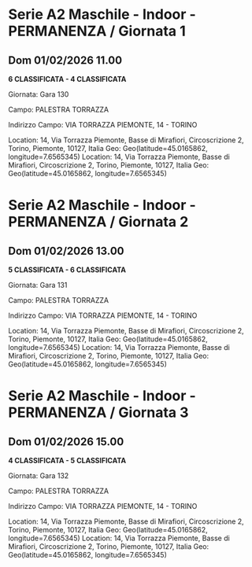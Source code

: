 

# Serie A2 Maschile - Indoor  - PERMANENZA / Giornata 1

## Dom 01/02/2026 11.00

<strong>6 CLASSIFICATA - 4 CLASSIFICATA</strong>

Giornata: Gara 130

Campo: PALESTRA TORRAZZA 

Indirizzo Campo:  VIA TORRAZZA PIEMONTE, 14 - TORINO

Location: 14, Via Torrazza Piemonte, Basse di Mirafiori, Circoscrizione 2, Torino, Piemonte, 10127, Italia
Geo: Geo(latitude=45.0165862, longitude=7.6565345)
Location: 14, Via Torrazza Piemonte, Basse di Mirafiori, Circoscrizione 2, Torino, Piemonte, 10127, Italia
Geo: Geo(latitude=45.0165862, longitude=7.6565345)



# Serie A2 Maschile - Indoor  - PERMANENZA / Giornata 2

## Dom 01/02/2026 13.00

<strong>5 CLASSIFICATA - 6 CLASSIFICATA</strong>

Giornata: Gara 131

Campo: PALESTRA TORRAZZA 

Indirizzo Campo:  VIA TORRAZZA PIEMONTE, 14 - TORINO

Location: 14, Via Torrazza Piemonte, Basse di Mirafiori, Circoscrizione 2, Torino, Piemonte, 10127, Italia
Geo: Geo(latitude=45.0165862, longitude=7.6565345)
Location: 14, Via Torrazza Piemonte, Basse di Mirafiori, Circoscrizione 2, Torino, Piemonte, 10127, Italia
Geo: Geo(latitude=45.0165862, longitude=7.6565345)



# Serie A2 Maschile - Indoor  - PERMANENZA / Giornata 3

## Dom 01/02/2026 15.00

<strong>4 CLASSIFICATA - 5 CLASSIFICATA</strong>

Giornata: Gara 132

Campo: PALESTRA TORRAZZA 

Indirizzo Campo:  VIA TORRAZZA PIEMONTE, 14 - TORINO

Location: 14, Via Torrazza Piemonte, Basse di Mirafiori, Circoscrizione 2, Torino, Piemonte, 10127, Italia
Geo: Geo(latitude=45.0165862, longitude=7.6565345)
Location: 14, Via Torrazza Piemonte, Basse di Mirafiori, Circoscrizione 2, Torino, Piemonte, 10127, Italia
Geo: Geo(latitude=45.0165862, longitude=7.6565345)

